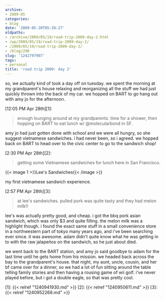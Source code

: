 ```yaml
---
archive:
- 2009-05
categories:
- blog
date: '2009-05-20T05:38:27'
oldpaths:
- /archive/2009/05/19/road-trip-2009-day-2.html
- /wp/2009/05/19/road-trip-2009-day-2/
- /2009/05/19/road-trip-2009-day-2/
- /blog/298
slug: '1242797907'
tags:
- personal
title: 'road trip 2009: day 2'
---
```


so, we actually kind of took a day off on tuesday. we spent the morning at
my grandparent's house relaxing and reorganizing all the stuff we had just
quickly thrown into the back of my car. we hopped on BART to go hang out
with amy jo for the afternoon.

[12:05 PM Apr 28th][1]:

> enough lounging around at my grandparents. time for a shower, then
> hopping on BART to eat lunch w/ @molecularbond in SF.

amy jo had just gotten done with school and we were all hungry, so she
suggest vietnamese sandwiches. i had never been, so i agreed. we hopped
back on BART to head over to the civic center to go to the sandwich shop!

[2:30 PM Apr 28th][2]:

> getting some Vietnamese sandwiches for lunch here in San Francisco.
 
{{< image 1 >}}Lee's Sandwiches{{< /image >}}

my first vietnamese sandwich experience.

[2:57 PM Apr 28th][3]:

> at lee's sandwiches. pulled pork was quite tasty and they had melon
> milk!!

lee's was actually pretty good, and cheap. i got the bbq pork asian
sandwich, which was only $3 and quite filling. the melon milk was
a highlight though. i found the exact same stuff in a small convenience
store in a northwestern part of tokyo many years ago, and i've been
searching ever since. it was awesome. adam didn't quite know what he was
getting in to with the raw jalapeños on the sandwich, so he just about
died.

we went back to the BART station, and amy jo said goodbye to adam for the
last time until he gets home from his mission. we headed back across the
bay to the grandparent's house. that night, my aunt, uncle, cousin, and
her bf came over for a dinner, so we had a lot of fun sitting around the
table telling family stories and then having a rousing game of wii golf.
i've never played before, but i got a double eagle, so that was pretty
cool.

[1]: {{< relref "1240941930.md" >}}
[2]: {{< relref "1240950611.md" >}}
[3]: {{< relref "1240952268.md" >}}

